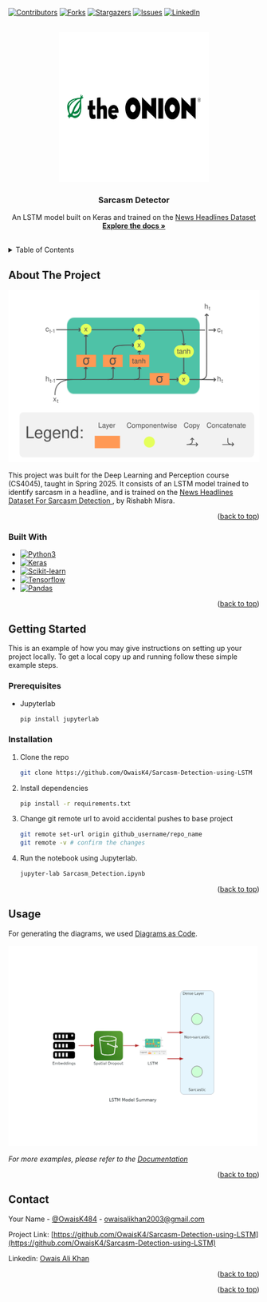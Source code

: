 <!-- Improved compatibility of back to top link: See: https://github.com/othneildrew/Best-README-Template/pull/73 -->
<a id="readme-top"></a>
<!--
*** Thanks for checking out the Best-README-Template. If you have a suggestion
*** that would make this better, please fork the repo and create a pull request
*** or simply open an issue with the tag "enhancement".
*** Don't forget to give the project a star!
*** Thanks again! Now go create something AMAZING! :D
-->



<!-- PROJECT SHIELDS -->
<!--
*** I'm using markdown "reference style" links for readability.
*** Reference links are enclosed in brackets [ ] instead of parentheses ( ).
*** See the bottom of this document for the declaration of the reference variables
*** for contributors-url, forks-url, etc. This is an optional, concise syntax you may use.
*** https://www.markdownguide.org/basic-syntax/#reference-style-links
-->
[![Contributors][contributors-shield]][contributors-url]
[![Forks][forks-shield]][forks-url]
[![Stargazers][stars-shield]][stars-url]
[![Issues][issues-shield]][issues-url]
[![LinkedIn][linkedin-shield]][linkedin-url]



<!-- PROJECT LOGO -->
<br />
<div align="center">
  <!-- <a href="https://github.com/othneildrew/Best-README-Template"> -->
    <img src="assets/the-onion.svg" alt="Logo" width="300" height="300">
  <!-- </a> -->

  <h3 align="center">Sarcasm Detector</h3>

  <p align="center">
    An LSTM model built on Keras and trained on the <a href="https://www.kaggle.com/datasets/rmisra/news-headlines-dataset-for-sarcasm-detection"> News Headlines Dataset </a>
    <br />
    <a href="https://github.com/OwaisK4/Sarcasm-Detection-using-LSTM"><strong>Explore the docs »</strong></a>
    <br />
    <br />
  </p>
</div>



<!-- TABLE OF CONTENTS -->
<details>
  <summary>Table of Contents</summary>
  <ol>
    <li>
      <a href="#about-the-project">About The Project</a>
      <ul>
        <li><a href="#built-with">Built With</a></li>
      </ul>
    </li>
    <li>
      <a href="#getting-started">Getting Started</a>
      <ul>
        <li><a href="#prerequisites">Prerequisites</a></li>
        <li><a href="#installation">Installation</a></li>
      </ul>
    </li>
    <li><a href="#usage">Usage</a></li>
    <li><a href="#license">License</a></li>
    <li><a href="#contact">Contact</a></li>
    <li><a href="#acknowledgments">Acknowledgments</a></li>
  </ol>
</details>



<!-- ABOUT THE PROJECT -->
## About The Project

[![Product Name Screen Shot][product-screenshot]](https://example.com)

This project was built for the Deep Learning and Perception course (CS4045), taught in Spring 2025. It consists of an LSTM model trained to identify sarcasm in a headline, and is trained on the <a href="https://www.kaggle.com/datasets/rmisra/news-headlines-dataset-for-sarcasm-detection">News Headlines Dataset For Sarcasm Detection
</a>, by Rishabh Misra.

<p align="right">(<a href="#readme-top">back to top</a>)</p>



### Built With


* [![Python3][Python3]][Python3-url]
* [![Keras][Keras]][Python3-url]
* [![Scikit-learn][Sklearn]][Python3-url]
* [![Tensorflow][Tensorflow]][Python3-url]
* [![Pandas][Pandas]][Python3-url]

<p align="right">(<a href="#readme-top">back to top</a>)</p>



<!-- GETTING STARTED -->
## Getting Started

This is an example of how you may give instructions on setting up your project locally.
To get a local copy up and running follow these simple example steps.

### Prerequisites

* Jupyterlab
  ```sh
  pip install jupyterlab
  ```

### Installation

1. Clone the repo
   ```sh
   git clone https://github.com/OwaisK4/Sarcasm-Detection-using-LSTM
   ```
2. Install dependencies
   ```sh
   pip install -r requirements.txt
   ```
3. Change git remote url to avoid accidental pushes to base project
   ```sh
   git remote set-url origin github_username/repo_name
   git remote -v # confirm the changes
   ```
4. Run the notebook using Jupyterlab.
   ```sh
   jupyter-lab Sarcasm_Detection.ipynb
   ```

<p align="right">(<a href="#readme-top">back to top</a>)</p>



<!-- USAGE EXAMPLES -->
## Usage

For generating the diagrams, we used <a href="https://diagrams.mingrammer.com/">Diagrams as Code</a>.
<br>
<br>
<img src="assets/custom_local.png" width=500 height=400>

_For more examples, please refer to the [Documentation](https://diagrams.mingrammer.com/docs/getting-started/examples)_

<p align="right">(<a href="#readme-top">back to top</a>)</p>



<!-- CONTACT -->
## Contact

Your Name - [@OwaisK484](https://twitter.com/OwaisK484) - owaisalikhan2003@gmail.com

Project Link: [https://github.com/OwaisK4/Sarcasm-Detection-using-LSTM](https://github.com/OwaisK4/Sarcasm-Detection-using-LSTM)

Linkedin: [Owais Ali Khan](https://www.linkedin.com/in/owais-ali-khan-04933b238/)

<p align="right">(<a href="#readme-top">back to top</a>)</p>


<p align="right">(<a href="#readme-top">back to top</a>)</p>



<!-- MARKDOWN LINKS & IMAGES -->
<!-- https://www.markdownguide.org/basic-syntax/#reference-style-links -->
[Python3]: https://img.shields.io/badge/Python-3.11-blue
[Python3-url]: https://jquery.com 
[Keras]: https://img.shields.io/badge/Keras-2.14.0-blue
[Keras-url]: https://jquery.com
[Pandas]: https://img.shields.io/badge/Pandas-2.0.3-blue
[Pandas-url]: https://jquery.com
[Tensorflow]: https://img.shields.io/badge/Tensorflow-2.14.0-blue
[Tensorflow-url]: https://jquery.com 
[Sklearn]: https://img.shields.io/badge/Scikit_learn-1.3.2-blue
[Sklearn-url]: https://jquery.com
[product-screenshot]: assets/LSTM_Cell.svg.png

[contributors-shield]: https://img.shields.io/github/contributors/OwaisK4/Sarcasm-Detection-using-LSTM.svg?style=for-the-badge
[contributors-url]: https://github.com/OwaisK4/Sarcasm-Detection-using-LSTM/graphs/contributors
[forks-shield]: https://img.shields.io/github/forks/OwaisK4/Sarcasm-Detection-using-LSTM.svg?style=for-the-badge
[forks-url]: https://github.com/OwaisK4/Sarcasm-Detection-using-LSTM/network/members
[stars-shield]: https://img.shields.io/github/stars/OwaisK4/Sarcasm-Detection-using-LSTM.svg?style=for-the-badge
[stars-url]: https://github.com/OwaisK4/Sarcasm-Detection-using-LSTM/stargazers
[issues-shield]: https://img.shields.io/github/issues/OwaisK4/Sarcasm-Detection-using-LSTM.svg?style=for-the-badge
[issues-url]: https://github.com/OwaisK4/Sarcasm-Detection-using-LSTM/issues
[linkedin-shield]: https://img.shields.io/badge/-LinkedIn-black.svg?style=for-the-badge&logo=linkedin&colorB=555
[linkedin-url]: https://www.linkedin.com/in/owais-ali-khan-04933b238/
